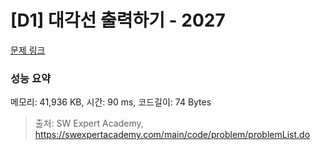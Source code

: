 # [D1] 대각선 출력하기 - 2027 

[문제 링크](https://swexpertacademy.com/main/code/problem/problemDetail.do?contestProbId=AV5QFuZ6As0DFAUq) 

### 성능 요약

메모리: 41,936 KB, 시간: 90 ms, 코드길이: 74 Bytes



> 출처: SW Expert Academy, https://swexpertacademy.com/main/code/problem/problemList.do